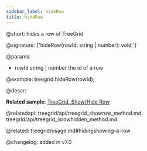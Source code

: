 ```yaml
---
sidebar_label: hideRow
title: hideRow
---          
```


@short: hides a row of TreeGrid

@signature: {'hideRow(rowId: string | number): void;'}

@params:
- rowId	string | number   the id of a row

@example:
treegrid.hideRow(rowId);


@descr:

**Related sample**: [TreeGrid. Show/Hide Row](https://snippet.dhtmlx.com/6geqbtvv)

@relatedapi: 
treegrid/api/treegrid_showrow_method.md
treegrid/api/treegrid_isrowhidden_method.md

@related: treegrid/usage.md#hidingshowing-a-row

@changelog:
added in v7.0

